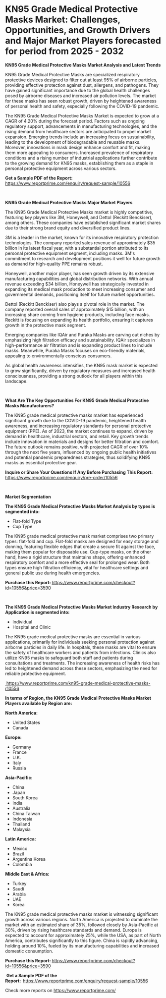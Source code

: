 <p><h1>KN95 Grade Medical Protective Masks Market: Challenges, Opportunities, and Growth Drivers and Major Market Players forecasted for period from 2025 - 2032</h1></p><p><strong>KN95 Grade Medical Protective Masks Market Analysis and Latest Trends</strong></p>
<p><p>KN95 Grade Medical Protective Masks are specialized respiratory protective devices designed to filter out at least 95% of airborne particles, providing effective protection against dust, allergens, and pathogens. They have gained significant importance due to the global health challenges posed by airborne diseases and increased air pollution levels. The market for these masks has seen robust growth, driven by heightened awareness of personal health and safety, especially following the COVID-19 pandemic.</p><p>The KN95 Grade Medical Protective Masks Market is expected to grow at a CAGR of 4.20% during the forecast period. Factors such as ongoing regulatory support, advancements in manufacturing technologies, and the rising demand from healthcare sectors are anticipated to propel market expansion. Emerging trends include an increasing focus on sustainability, leading to the development of biodegradable and reusable masks. Moreover, innovations in mask design enhance comfort and fit, making them more appealing to consumers. Increased prevalence of respiratory conditions and a rising number of industrial applications further contribute to the growing demand for KN95 masks, establishing them as a staple in personal protective equipment across various sectors.</p></p>
<p><strong>Get a Sample PDF of the Report:&nbsp;</strong> <a href="https://www.reportprime.com/enquiry/request-sample/10556?utm_campaign=3441&utm_medium=2&utm_source=Github&utm_content=ia&utm_term=20032025&utm_id=kn95-grade-medical-protective-masks">https://www.reportprime.com/enquiry/request-sample/10556</a></p>
<p>&nbsp;</p>
<p><strong>KN95 Grade Medical Protective Masks Major Market Players</strong></p>
<p><p>The KN95 Grade Medical Protective Masks market is highly competitive, featuring key players like 3M, Honeywell, and Dettol (Reckitt Benckiser), among others. These companies have established significant market shares due to their strong brand equity and diversified product lines. </p><p>3M is a leader in the market, known for its innovative respiratory protection technologies. The company reported sales revenue of approximately $35 billion in its latest fiscal year, with a substantial portion attributed to its personal protective equipment segment, including masks. 3M's commitment to research and development positions it well for future growth as demand for high-quality PPE remains robust.</p><p>Honeywell, another major player, has seen growth driven by its extensive manufacturing capabilities and global distribution networks. With annual revenue exceeding $34 billion, Honeywell has strategically invested in expanding its medical mask production to meet increasing consumer and governmental demands, positioning itself for future market opportunities.</p><p>Dettol (Reckitt Benckiser) also plays a pivotal role in the market. The company reported overall sales of approximately $15 billion, with an increasing share coming from hygiene products, including face masks. Reckitt is focusing on expanding its health portfolio, ensuring it captures growth in the protective mask segment.</p><p>Emerging companies like IQAir and Puraka Masks are carving out niches by emphasizing high filtration efficacy and sustainability. IQAir specializes in high-performance air filtration and is expanding product lines to include masks. Meanwhile, Puraka Masks focuses on eco-friendly materials, appealing to environmentally conscious consumers.</p><p>As global health awareness intensifies, the KN95 mask market is expected to grow significantly, driven by regulatory measures and increased health consciousness, providing a strong outlook for all players within this landscape.</p></p>
<p>&nbsp;</p>
<p><strong>What Are The Key Opportunities For KN95 Grade Medical Protective Masks Manufacturers?</strong></p>
<p><p>The KN95 grade medical protective masks market has experienced significant growth due to the COVID-19 pandemic, heightened health awareness, and increasing regulatory standards for personal protective equipment (PPE). As of 2023, the market continues to expand, driven by demand in healthcare, industrial sectors, and retail. Key growth trends include innovation in materials and designs for better filtration and comfort. The future outlook remains positive, with projected CAGR of over 10% through the next five years, influenced by ongoing public health initiatives and potential pandemic preparedness strategies, thus solidifying KN95 masks as essential protective gear.</p></p>
<p><strong>Inquire or Share Your Questions If Any Before Purchasing This Report:</strong> <a href="https://www.reportprime.com/enquiry/pre-order/10556?utm_campaign=3441&utm_medium=2&utm_source=Github&utm_content=ia&utm_term=20032025&utm_id=kn95-grade-medical-protective-masks">https://www.reportprime.com/enquiry/pre-order/10556</a></p>
<p>&nbsp;</p>
<p><strong>Market Segmentation</strong></p>
<p><strong>The KN95 Grade Medical Protective Masks Market Analysis by types is segmented into:</strong></p>
<p><ul><li>Flat-fold Type</li><li>Cup Type</li></ul></p>
<p><p>The KN95 grade medical protective mask market comprises two primary types: flat-fold and cup. Flat-fold masks are designed for easy storage and donning, featuring flexible edges that create a secure fit against the face, making them popular for disposable use. Cup-type masks, on the other hand, have a rigid structure that maintains shape, offering enhanced respiratory comfort and a more effective seal for prolonged wear. Both types ensure high filtration efficiency, vital for healthcare settings and general public use during health emergencies.</p></p>
<p><strong>Purchase this Report:&nbsp;</strong><a href="https://www.reportprime.com/checkout?id=10556&price=3590&utm_campaign=3441&utm_medium=2&utm_source=Github&utm_content=ia&utm_term=20032025&utm_id=kn95-grade-medical-protective-masks">https://www.reportprime.com/checkout?id=10556&price=3590</a></p>
<p>&nbsp;</p>
<p><strong>The KN95 Grade Medical Protective Masks Market Industry Research by Application is segmented into:</strong></p>
<p><ul><li>Individual</li><li>Hospital and Clinic</li></ul></p>
<p><p>The KN95 grade medical protective masks are essential in various applications, primarily for individuals seeking personal protection against airborne particles in daily life. In hospitals, these masks are vital to ensure the safety of healthcare workers and patients from infections. Clinics also utilize KN95 masks to safeguard both staff and patients during consultations and treatments. The increasing awareness of health risks has led to heightened demand across these sectors, emphasizing the need for reliable protective equipment.</p></p>
<p><a href="https://www.reportprime.com/kn95-grade-medical-protective-masks-r10556?utm_campaign=3441&utm_medium=2&utm_source=Github&utm_content=ia&utm_term=20032025&utm_id=kn95-grade-medical-protective-masks">&nbsp;https://www.reportprime.com/kn95-grade-medical-protective-masks-r10556</a></p>
<p><strong>In terms of Region, the KN95 Grade Medical Protective Masks Market Players available by Region are:</strong></p>
<p>
    <p> <strong> North America: </strong>
        <ul>
            <li>United States</li>
            <li>Canada</li>
        </ul>
        </p> 
    <p> <strong> Europe: </strong>
        <ul>
            <li>Germany</li>
            <li>France</li>
            <li>U.K.</li>
            <li>Italy</li>
            <li>Russia</li>
        </ul>
        </p> 
    <p> <strong> Asia-Pacific: </strong>
        <ul>
            <li>China</li>
            <li>Japan</li>
            <li>South Korea</li>
            <li>India</li>
            <li>Australia</li>
            <li>China Taiwan</li>
            <li>Indonesia</li>
            <li>Thailand</li>
            <li>Malaysia</li>
        </ul>
        </p> 
    <p> <strong> Latin America: </strong>
        <ul>
            <li>Mexico</li>
            <li>Brazil</li>
            <li>Argentina Korea</li>
            <li>Colombia</li>
        </ul>
        </p> 
    <p> <strong> Middle East & Africa: </strong>
        <ul>
            <li>Turkey</li>
            <li>Saudi</li>
            <li>Arabia</li>
            <li>UAE</li>
            <li>Korea</li>
        </ul>
    </p>
    </p>
<p><p>The KN95 grade medical protective masks market is witnessing significant growth across various regions. North America is projected to dominate the market with an estimated share of 35%, followed closely by Asia-Pacific at 30%, driven by rising healthcare standards and demand. Europe is expected to account for approximately 25%, while the USA, as part of North America, contributes significantly to this figure. China is rapidly advancing, holding around 10%, fueled by its manufacturing capabilities and increased domestic consumption.</p></p>
<p><strong>Purchase this Report: </strong><a href="https://www.reportprime.com/checkout?id=10556&price=3590&utm_campaign=3441&utm_medium=2&utm_source=Github&utm_content=ia&utm_term=20032025&utm_id=kn95-grade-medical-protective-masks">https://www.reportprime.com/checkout?id=10556&price=3590</a></p>
<p>&nbsp;<strong>Get a Sample PDF of the Report:&nbsp;&nbsp;</strong><a href="https://www.reportprime.com/enquiry/request-sample/10556?utm_campaign=3441&utm_medium=2&utm_source=Github&utm_content=ia&utm_term=20032025&utm_id=kn95-grade-medical-protective-masks">https://www.reportprime.com/enquiry/request-sample/10556</a></p>
<p><strong></strong></p>
<p>Check more reports on <a href="https://www.reportprime.com/?utm_campaign=3441&utm_medium=2&utm_source=Github&utm_content=ia&utm_term=20032025&utm_id=kn95-grade-medical-protective-masks">https://www.reportprime.com/</a></p>